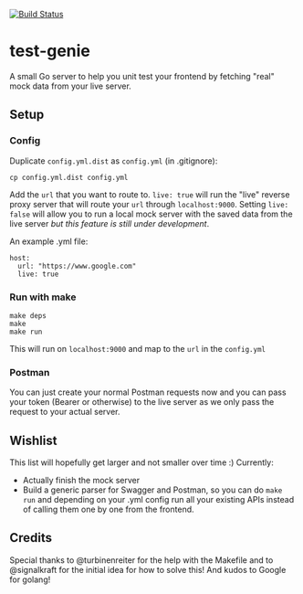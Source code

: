 [![Build Status](https://travis-ci.org/tech4242/test-genie.svg?branch=master)](https://travis-ci.org/tech4242/test-genie)

# test-genie
A small Go server to help you unit test your frontend by fetching "real" mock data from your live server.

## Setup

### Config

Duplicate `config.yml.dist` as `config.yml` (in .gitignore):

```
cp config.yml.dist config.yml
```

Add the `url` that you want to route to. `live: true` will run the "live" reverse proxy server that will route your `url` through `localhost:9000`. Setting `live: false` will allow you to run a local mock server with the saved data from the live server _but this feature is still under development_.

An example .yml file:

```
host:
  url: "https://www.google.com"
  live: true

```

### Run with make

```
make deps
make
make run
```

This will run on `localhost:9000` and map to the `url` in the `config.yml`

### Postman

You can just create your normal Postman requests now and you can pass your token (Bearer or otherwise) to the live server as we only pass the request to your actual server.

## Wishlist 

This list will hopefully get larger and not smaller over time :) Currently:

* Actually finish the mock server
* Build a generic parser for Swagger and Postman, so you can do `make run` and depending on your .yml config run all your existing APIs instead of calling them one by one from the frontend.

## Credits

Special thanks to @turbinenreiter for the help with the Makefile and to @signalkraft for the initial idea for how to solve this! And kudos to Google for golang!
